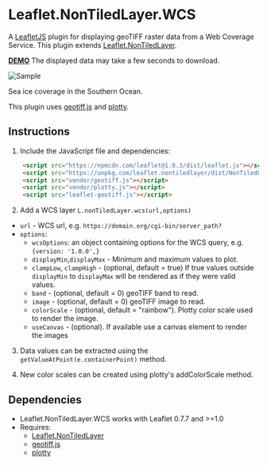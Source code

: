 # Leaflet.NonTiledLayer.WCS
A [LeafletJS](http://www.leafletjs.com) plugin for displaying geoTIFF raster data from a Web Coverage Service. This plugin extends [Leaflet.NonTiledLayer](https://github.com/ptv-logistics/Leaflet.NonTiledLayer).

**[DEMO](https://stuartmatthews.github.io/Leaflet.NonTiledLayer.WCS/)**  The displayed data may take a few seconds to download.

![Sample](https://stuartmatthews.github.io/Leaflet.NonTiledLayer.WCS/example.png)

Sea ice coverage in the Southern Ocean.

This plugin uses [geotiff.js](https://github.com/constantinius/geotiff.js) and [plotty](https://github.com/santilland/plotty).

## Instructions

1. Include the JavaScript file and dependencies:
```html
    <script src="https://npmcdn.com/leaflet@1.0.3/dist/leaflet.js"></script>
    <script src="https://unpkg.com/leaflet.nontiledlayer/dist/NonTiledLayer.js"></script>
    <script src="vendor/geotiff.js"></script>
    <script src="vendor/plotty.js"></script>
    <script src="leaflet-geotiff.js"></script>
```

2. Add a WCS layer `L.nonTiledLayer.wcs(url,options)`
  * `url` - WCS url, e.g. `https://domain.org/cgi-bin/server_path?`
  * `options`:
    * `wcsOptions`: an object containing options for the WCS query, e.g. `{version: '1.0.0',}`
    * `displayMin`,`displayMax` - Minimum and maximum values to plot.
    * `clampLow`, `clampHigh` - (optional, default = true) If true values outside `displayMin` to `displayMax` will be rendered as if they were valid values.
    * `band` - (optional, default = 0) geoTIFF band to read.   
    * `image` - (optional, default = 0) geoTIFF image to read.    
    * `colorScale` - (optional, default = "rainbow").  Plotty color scale used to render the image.
    * `useCanvas` - (optional).  If available use a canvas element to render the images
    
3. Data values can be extracted using the `getValueAtPoint(e.containerPoint)` method.

4. New color scales can be created using plotty's addColorScale method.

## Dependencies

  * Leaflet.NonTiledLayer.WCS works with Leaflet 0.7.7 and >=1.0
  * Requires:
    * [Leaflet.NonTiledLayer](https://github.com/ptv-logistics/Leaflet.NonTiledLayer)
    * [geotiff.js](https://github.com/constantinius/geotiff.js)
    * [plotty](https://github.com/santilland/plotty)
